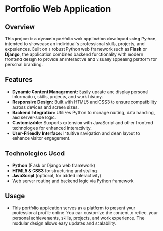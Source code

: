 # Portfolio Web Application

## Overview

This project is a dynamic portfolio web application developed using Python, intended to showcase an individual's professional skills, projects, and experiences. Built on a robust Python web framework such as **Flask** or **Django**, the application combines backend functionality with modern frontend design to provide an interactive and visually appealing platform for personal branding.

## Features

- **Dynamic Content Management:** Easily update and display personal information, skills, projects, and work history.
- **Responsive Design:** Built with HTML5 and CSS3 to ensure compatibility across devices and screen sizes.
- **Backend Integration:** Utilizes Python to manage routing, data handling, and server-side logic.
- **Customizable:** Supports extension with JavaScript and other frontend technologies for enhanced interactivity.
- **User-Friendly Interface:** Intuitive navigation and clean layout to enhance visitor engagement.

## Technologies Used

- **Python** (Flask or Django web framework)
- **HTML5 & CSS3** for structuring and styling
- **JavaScript** (optional, for added interactivity)
- Web server routing and backend logic via Python framework

## Usage
- This portfolio application serves as a platform to present your professional profile online. You can customize the content to reflect your personal achievements, 
  skills, projects, and work experience. The modular design allows easy updates and scalability.
